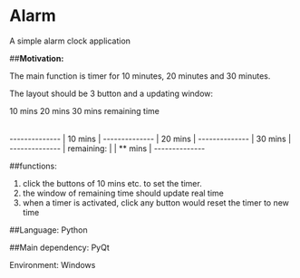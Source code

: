 # Alarm
A simple alarm clock application

##<b>Motivation:</b>

The main function is timer for 10 minutes, 20 minutes and 30 minutes. 

The layout should be 3 button and a updating window:

<table style="width:100%">
<tr> 10 mins </tr>
<tr> 20 mins </tr>
<tr> 30 mins </tr>
<tr> remaining time </tr>
</table>
--------------
| 10 mins    | 
--------------
| 20 mins    |
--------------
| 30 mins    |
--------------
| remaining: |
| ** mins    |
--------------


##functions:
1. click the buttons of 10 mins etc. to set the timer.
2. the window of remaining time should update real time
3. when a timer is activated, click any button would reset the timer to new time

##Language:
Python

##Main dependency:
PyQt

Environment:
Windows
